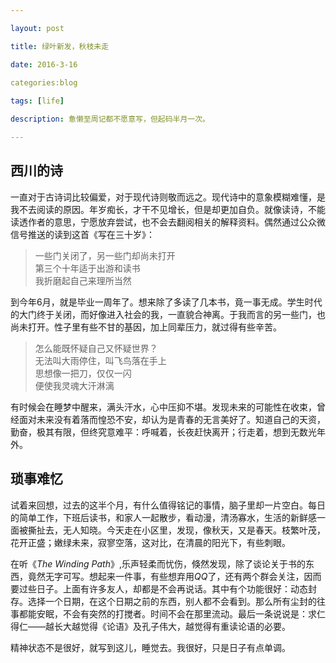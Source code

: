 ```yaml
---

layout: post 

title: 绿叶新发，秋枝未走

date: 2016-3-16

categories:blog
 
tags: [life]

description: 惫懒至周记都不愿意写，但起码半月一次。

---
```


## 西川的诗

一直对于古诗词比较偏爱，对于现代诗则敬而远之。现代诗中的意象模糊难懂，是我不去阅读的原因。年岁痴长，才干不见增长，但是却更加自负。就像读诗，不能读透作者的意思，宁愿放弃尝试，也不会去翻阅相关的解释资料。偶然通过公众微信号推送的读到这首《写在三十岁》：

> 一些门关闭了，另一些门却尚未打开  
> 第三个十年适于出游和读书  
> 我折磨起自己来理所当然 

到今年6月，就是毕业一周年了。想来除了多读了几本书，竟一事无成。学生时代的大门终于关闭，而好像进入社会的我，一直貌合神离。于我而言的另一些门，也尚未打开。性子里有些不甘的基因，加上同辈压力，就过得有些辛苦。

> 怎么能既怀疑自己又怀疑世界？  
> 无法叫大雨停住，叫飞鸟落在手上  
> 思想像一把刀，仅仅一闪  
> 便使我灵魂大汗淋漓

有时候会在睡梦中醒来，满头汗水，心中压抑不堪。发现未来的可能性在收束，曾经面对未来没有着落而惶恐不安，却认为是青春的无言美好了。知道自己的天资，勤奋，极其有限，但终究意难平：呼喊着，长夜赶快离开；行走着，想到无数光年外。

## 琐事难忆

试着来回想，过去的这半个月，有什么值得铭记的事情，脑子里却一片空白。每日的简单工作，下班后读书，和家人一起散步，看动漫，清汤寡水，生活的新鲜感一面被撕扯去，无人知晓。今天走在小区里，发现，像秋天，又是春天。枝繁叶茂，花开正盛；嫩绿未来，寂寥空落，这对比，在清晨的阳光下，有些刺眼。

在听《*The Winding Path*》,乐声轻柔而忧伤，倏然发现，除了谈论关于书的东西，竟然无字可写。想起来一件事，有些想弃用*QQ*了，还有两个群会关注，因而要过些日子。上面有许多友人，却都是不会再说话。其中有个功能很好：动态封存。选择一个日期，在这个日期之前的东西，别人都不会看到。那么所有尘封的往事都能安眠，不会有突然的打搅者。时间不会在那里流动。最后一条说说是：求仁得仁——越长大越觉得《论语》及孔子伟大，越觉得有重读论语的必要。

精神状态不是很好，就写到这儿，睡觉去。我很好，只是日子有点单调。
